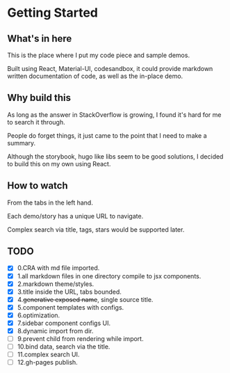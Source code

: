 # Getting Started

## What's in here

This is the place where I put my code piece and sample demos.

Built using React, Material-UI, codesandbox, it could provide markdown written documentation of code, as well as the in-place demo.

## Why build this

As long as the answer in StackOverflow is growing, I found it's hard for me to search it through.

People do forget things, it just came to the point that I need to make a summary.

Although the storybook, hugo like libs seem to be good solutions, I decided to build this on my own using React.

## How to watch

From the tabs in the left hand.

Each demo/story has a unique URL to navigate.

Complex search via title, tags, stars would be supported later.

## TODO

- [x] 0.CRA with md file imported.  
- [x] 1.all markdown files in one directory compile to jsx components.  
- [x] 2.markdown theme/styles.  
- [x] 3.title inside the URL, tabs bounded.  
- [x] 4.~~generative exposed name~~, single source title.  
- [x] 5.component templates with configs.  
- [x] 6.optimization.  
- [x] 7.sidebar component configs UI.  
- [x] 8.dynamic import from dir.  
- [ ] 9.prevent child from rendering while import.  
- [ ] 10.bind data, search via the title.  
- [ ] 11.complex search UI.  
- [ ] 12.gh-pages publish.  
